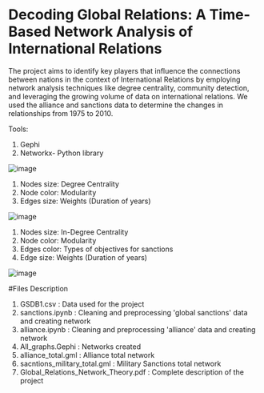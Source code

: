 # Decoding Global Relations: A Time-Based Network Analysis of International Relations

The project aims to identify key players that influence the connections between nations in the context of International Relations by employing network analysis techniques like degree centrality, community detection, and leveraging the growing volume of data on international relations. We used the alliance and sanctions data to determine the changes in relationships from 1975 to 2010.

Tools:
1. Gephi
2. Networkx- Python library
   

![image](https://github.com/Sahithi-thummuri/Decoding_Global_Relations_Network_Analysis/assets/142358393/1c89b913-1963-4e39-ba11-921d332752f5)
1. Nodes size: Degree Centrality 
2. Node color: Modularity 
3. Edges size: Weights (Duration of years) 

![image](https://github.com/Sahithi-thummuri/Decoding_Global_Relations_Network_Analysis/assets/142358393/3317147a-0127-4509-9742-2cd2eb75aeb4)
1. Nodes size: In-Degree Centrality 
2. Node color: Modularity 
3. Edges color: Types of objectives for sanctions 
4. Edge size: Weights (Duration of years)
   
![image](https://github.com/Sahithi-thummuri/Decoding_Global_Relations_Network_Analysis/assets/142358393/bba50f9a-0eef-42bd-8476-92486d231dc6)

#Files Description
1. GSDB1.csv : Data used for the project
2. sanctions.ipynb : Cleaning and preprocessing 'global sanctions' data and creating network
3. alliance.ipynb : Cleaning and preprocessing 'alliance' data and creating network
4. All_graphs.Gephi : Networks created
5. alliance_total.gml : Alliance total network
6. sacntions_military_total.gml : Military Sanctions total network
7. Global_Relations_Network_Theory.pdf : Complete description of the project


